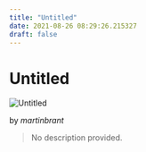```yaml
---
title: "Untitled"
date: 2021-08-26 08:29:26.215327
draft: false
---
```


# Untitled

![Untitled](../images/a193a600-0671-11ec-a7fe-1e00f30e0089.png)

by *martinbrant*



> No description provided.